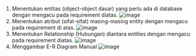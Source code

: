 1. Menentukan entitas (object-object dasar) yang perlu ada di database dengan mengacu pada requirement diatas.
![image](https://github.com/purinahdatul/Learn-MyPHP-Admin/assets/160198903/6c6ee3d2-b8d7-48fb-be24-3ecfdd390419)
2. Menentukan atribut (sifat-sifat) masing-masing entity dengan mengacu pada requirement di atas.
![image](https://github.com/purinahdatul/Learn-MyPHP-Admin/assets/160198903/aa401490-ad64-48e5-83c3-692e6e45e6a4)
3. Menentukan Relationship (Hubungan) diantara entities dengan mengacu pada requirement diatas.
![image](https://github.com/purinahdatul/Learn-MyPHP-Admin/assets/160198903/005901fb-2acd-497f-b2a4-1283ecbbcd9b)
4.  Menggambar E-R Diagram Manual
![image](https://github.com/purinahdatul/Learn-MyPHP-Admin/assets/160198903/ddb00194-581c-4ce3-baf4-43e97ba1285d)
